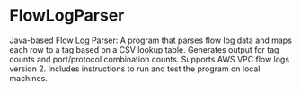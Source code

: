 # FlowLogParser
Java-based Flow Log Parser: A program that parses flow log data and maps each row to a tag based on a CSV lookup table. Generates output for tag counts and port/protocol combination counts. Supports AWS VPC flow logs version 2. Includes instructions to run and test the program on local machines.
